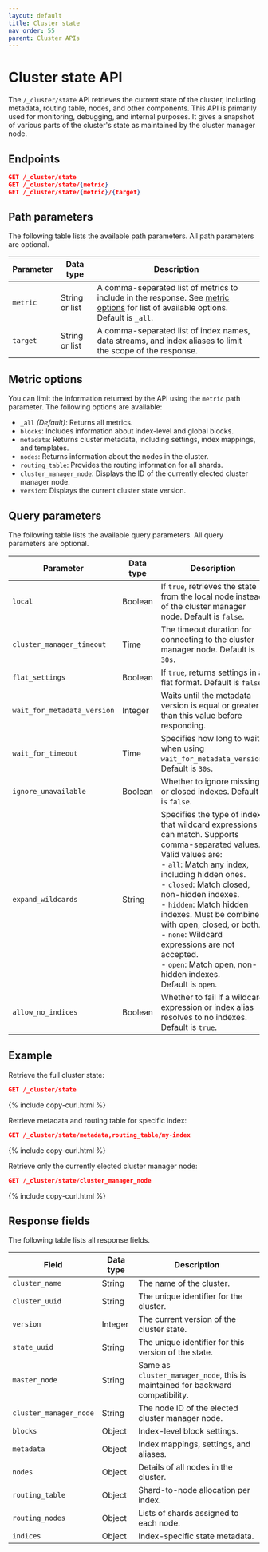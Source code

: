 ```yaml
---
layout: default
title: Cluster state
nav_order: 55
parent: Cluster APIs
---
```


# Cluster state API

The `/_cluster/state` API retrieves the current state of the cluster, including metadata, routing table, nodes, and other components. This API is primarily used for monitoring, debugging, and internal purposes. It gives a snapshot of various parts of the cluster's state as maintained by the cluster manager node.

## Endpoints

```json
GET /_cluster/state
GET /_cluster/state/{metric}
GET /_cluster/state/{metric}/{target}
```

## Path parameters

The following table lists the available path parameters. All path parameters are optional.

| Parameter   | Data type         | Description |
| ----------- | ----------------- | ----------- |
| `metric`    | String or list    | A comma-separated list of metrics to include in the response. See [metric options](#metric-options) for list of available options. Default is `_all`. |
| `target`     | String or list    | A comma-separated list of index names, data streams, and index aliases to limit the scope of the response. |

## Metric options

You can limit the information returned by the API using the `metric` path parameter. The following options are available:

- `_all` _(Default)_: Returns all metrics. 
- `blocks`: Includes information about index-level and global blocks.
- `metadata`: Returns cluster metadata, including settings, index mappings, and templates.
- `nodes`: Returns information about the nodes in the cluster.
- `routing_table`: Provides the routing information for all shards.
- `cluster_manager_node`: Displays the ID of the currently elected cluster manager node.
- `version`: Displays the current cluster state version.

## Query parameters

The following table lists the available query parameters. All query parameters are optional.

| Parameter        | Data type | Description |
| ---------------- | --------- | ----------- |
| `local`          | Boolean   | If `true`, retrieves the state from the local node instead of the cluster manager node. Default is `false`. |
| `cluster_manager_timeout` | Time      | The timeout duration for connecting to the cluster manager node. Default is `30s`. |
| `flat_settings`  | Boolean   | If `true`, returns settings in a flat format. Default is `false`. |
| `wait_for_metadata_version` | Integer | Waits until the metadata version is equal or greater than this value before responding. |
| `wait_for_timeout` | Time   | Specifies how long to wait when using `wait_for_metadata_version`. Default is `30s`. |
| `ignore_unavailable` | Boolean | Whether to ignore missing or closed indexes. Default is `false`. |
| `expand_wildcards` | String | Specifies the type of index that wildcard expressions can match. Supports comma-separated values. <br> Valid values are: <br> - `all`: Match any index, including hidden ones. <br> - `closed`: Match closed, non-hidden indexes. <br> - `hidden`: Match hidden indexes. Must be combined with open, closed, or both. <br> - `none`: Wildcard expressions are not accepted. <br> - `open`: Match open, non-hidden indexes. <br> Default is `open`. |
| `allow_no_indices` | Boolean | Whether to fail if a wildcard expression or index alias resolves to no indexes. Default is `true`. |



## Example

Retrieve the full cluster state:

```json
GET /_cluster/state
```
{% include copy-curl.html %}

Retrieve metadata and routing table for specific index:

```json
GET /_cluster/state/metadata,routing_table/my-index
```
{% include copy-curl.html %}

Retrieve only the currently elected cluster manager node:

```json
GET /_cluster/state/cluster_manager_node
```
{% include copy-curl.html %}

## Response fields

The following table lists all response fields.

| Field                  | Data type | Description                                                                       |
| ---------------------- | --------- | --------------------------------------------------------------------------------- |
| `cluster_name`         | String    | The name of the cluster.                                                          |
| `cluster_uuid`         | String    | The unique identifier for the cluster.                                                |
| `version`              | Integer   | The current version of the cluster state.                                             |
| `state_uuid`           | String    | The unique identifier for this version of the state.                                  |
| `master_node`          | String    | Same as `cluster_manager_node`, this is maintained for backward compatibility.                                    |
| `cluster_manager_node` | String    | The node ID of the elected cluster manager node. |
| `blocks`               | Object    | Index-level block settings.                                                       |
| `metadata`             | Object    | Index mappings, settings, and aliases.                                            |
| `nodes`                | Object    | Details of all nodes in the cluster.                                              |
| `routing_table`        | Object    | Shard-to-node allocation per index.                                               |
| `routing_nodes`        | Object    | Lists of shards assigned to each node.                                            |
| `indices`              | Object    | Index-specific state metadata.                                                    |
